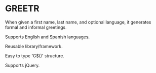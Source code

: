# GREETR

When given a first name, last name, and optional language, it generates formal and informal greetings.

Supports English and Spanish languages.

Reusable library/framework.

Easy to type 'G$()' structure.

Supports jQuery.
